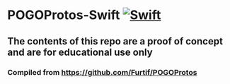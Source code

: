 # POGOProtos-Swift [![Swift](https://github.com/123FLO321/POGOProtos-Swift/actions/workflows/swift.yml/badge.svg?branch=master)](https://github.com/123FLO321/POGOProtos-Swift/actions)

## The contents of this repo are a proof of concept and are for educational use only

### Compiled from https://github.com/Furtif/POGOProtos
